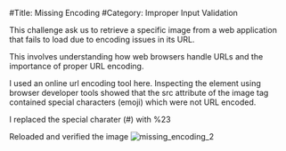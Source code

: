 #Title: Missing Encoding
#Category: Improper Input Validation

This challenge ask us to retrieve a specific image from a web application that fails to load due to encoding issues in its URL.

This involves understanding how web browsers handle URLs and the importance of proper URL encoding.

I used an online url encoding tool here.
 Inspecting the element using browser developer tools showed that the src attribute of the image tag contained special characters (emoji) which were not URL encoded. 


 I replaced the special charater (#) with %23

 Reloaded and verified the image
 ![missing_encoding_2](https://github.com/user-attachments/assets/da9e1e55-2230-4914-99b7-4f473b542f42)
